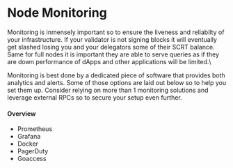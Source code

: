 # Node Monitoring

Monitoring is inmensely important so to ensure the liveness and reliabilty of your infrastructure. If your validator is not signing blocks it will eventually get slashed losing you and your delegators some of their SCRT balance. Same for full nodes it is important they are able to serve queries as if they are down performance of dApps and other applications will be limited.\\

Monitoring is best done by a dedicated piece of software that provides both analytics and alerts. Some of those options are laid out below so to help you set them up. Consider relying on more than 1 monitoring solutions and leverage external RPCs so to secure your setup even further.

#### Overview

* Prometheus
* Grafana
* Docker
* PagerDuty
* Goaccess
